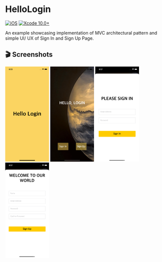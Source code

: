 # HelloLogin
[![iOS](https://img.shields.io/badge/platform-iOS_13+-blue.svg?style=flat)](https://developer.apple.com/ios/)
[![Xcode 10.0+](https://img.shields.io/badge/Xcode-9.0+-blue.svg?style=flat)](https://developer.apple.com/xcode)

An example showcasing implementation of MVC architectural pattern and simple UI/ UX of Sign In and Sign Up Page.


## 🎬 Screenshots

<p float="left"> 
<img src="/images/image-1.png" width="140">
<img src="/images/image-2.png" width="140">
<img src="/images/image-3.png" width="140">
<img src="/images/image-4.png" width="140">
</p>

